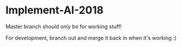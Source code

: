 # Implement-AI-2018

Master branch should only be for working stuff!

For development, branch out and merge it back in when it's working :)
